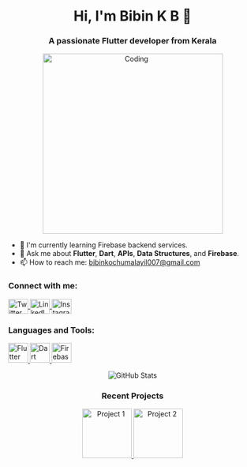 <h1 align="center">Hi, I'm Bibin K B 👋</h1>
<h3 align="center">A passionate Flutter developer from Kerala</h3>

<!-- Introduction -->
<p align="center">
  <img align="center" alt="Coding" width="365" height="365" src="https://your-image-url-here.png">
</p>

<!-- About Me -->
- 🌱 I'm currently learning Firebase backend services.
- 💬 Ask me about **Flutter**, **Dart**, **APIs**, **Data Structures**, and **Firebase**.
- 📫 How to reach me: [bibinkochumalayil007@gmail.com](mailto:bibinkochumalayil007@gmail.com)

<h3 align="left">Connect with me:</h3>
<p align="left">
  <a href="https://twitter.com/bibin789438144" target="_blank">
    <img align="center" src="https://raw.githubusercontent.com/rahuldkjain/github-profile-readme-generator/master/src/images/icons/Social/twitter.svg" alt="Twitter" height="30" width="40" />
  </a>
  <a href="https://www.linkedin.com/in/bibin-kb-1a250a246" target="_blank">
    <img align="center" src="https://raw.githubusercontent.com/rahuldkjain/github-profile-readme-generator/master/src/images/icons/Social/linkedin.svg" alt="LinkedIn" height="30" width="40" />
  </a>
  <a href="https://instagram.com/devo_maniac_07" target="_blank">
    <img align="center" src="https://raw.githubusercontent.com/rahuldkjain/github-profile-readme-generator/master/src/images/icons/Social/instagram.svg" alt="Instagram" height="30" width="40" />
  </a>
</p>

<h3 align="left">Languages and Tools:</h3>
<p align="left">
  <a href="https://flutter.dev" target="_blank">
    <img src="https://www.vectorlogo.zone/logos/flutterio/flutterio-icon.svg" alt="Flutter" width="40" height="40" />
  </a>
  <a href="https://dart.dev" target="_blank">
    <img src="https://www.vectorlogo.zone/logos/dartlang/dartlang-icon.svg" alt="Dart" width="40" height="40" />
  </a>
  <a href="https://firebase.google.com/" target="_blank">
    <img src="https://www.vectorlogo.zone/logos/firebase/firebase-icon.svg" alt="Firebase" width="40" height="40" />
  </a>
  <!-- Add more tools and languages as needed -->
</p>

<!-- GitHub Stats -->
<p align="center">
  <img src="https://github-readme-stats.vercel.app/api?username=bibinkb97&show_icons=true&locale=en" alt="GitHub Stats" />
</p>

<!-- Recent Projects -->
<h3 align="center">Recent Projects</h3>
<p align="center">
  <a href="https://github.com/your-project-1">
    <img src="https://your-project-1-image-url.png" alt="Project 1" width="100" />
  </a>
  <a href="https://github.com/your-project-2">
    <img src="https://your-project-2-image-url.png" alt="Project 2" width="100" />
  </a>
  <!-- Add more project tiles as needed -->
</p>
